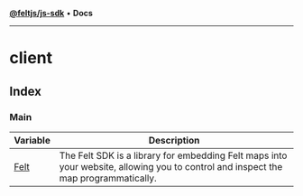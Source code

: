 [**@feltjs/js-sdk**](../README.md) • **Docs**

***

# client

## Index

### Main

| Variable | Description |
| ------ | ------ |
| [Felt](variables/Felt.md) | The Felt SDK is a library for embedding Felt maps into your website, allowing you to control and inspect the map programmatically. |
